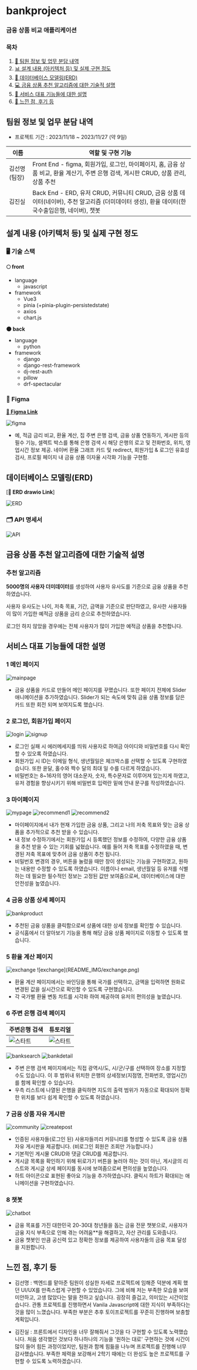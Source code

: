 # bankproject

### 금융 상품 비교 애플리케이션

### 목차

1. [🙋 팀원 정보 및 업무 분담 내역](#팀원-정보-및-업무-분담-내역)
2. [📊 설계 내용 (아키텍처 등) 및 실제 구현 정도](#설계-내용-아키텍처-등-및-실제-구현-정도)
3. [📑 데이터베이스 모델링(ERD)](#데이터베이스-모델링erd)
4. [💻 금융 상품 추천 알고리즘에 대한 기술적 설명](#금융-상품-추천-알고리즘에-대한-기술적-설명)
5. [💁 서비스 대표 기능들에 대한 설명](#서비스-대표-기능들에-대한-설명)
6. [🙇 느낀 점, 후기 등](#느낀-점-후기-등)

## 팀원 정보 및 업무 분담 내역

- 프로젝트 기간 : 2023/11/18 ~ 2023/11/27 (약 9일)

| 이름          | 역할 및 구현 기능                                                                                                                             |
| ------------- | --------------------------------------------------------------------------------------------------------------------------------------------- |
| 김선명 (팀장) | Front End - figma, 회원가입, 로그인, 마이페이지, 홈, 금융 상품 비교, 환율 계산기, 주변 은행 검색, 게시판 CRUD, 상품 관리, 상품 추천           |
| 김진실        | Back End - ERD, 유저 CRUD, 커뮤니티 CRUD, 금융 상품 데이터(네이버), 추천 알고리즘 (더미데이터 생성), 환율 데이터(한국수출입은행, 네이버), 챗봇 |

## 설계 내용 (아키텍처 등) 및 실제 구현 정도

### 🖥 기술 스택

**🌕 front**

- language
  - javascript
- framework
  - Vue3
  - pinia (+pinia-plugin-persistedstate)
  - axios
  - chart.js

**🌑 back**

- language
  - python
- framework
  - django
  - django-rest-framework
  - dj-rest-auth
  - pillow
  - drf-spectacular

### 🎨 Figma

[**🔗 Figma Link**](https://www.figma.com/design/OXOygfoSCSRhi6z9zKahw0/Untitled?node-id=0-1&t=PuoAi7xxlDJCYQou-1)

<img src="./README_IMG/figma.png" alt='figma'/>


- 예, 적금 금리 비교, 환율 계산, 집 주변 은행 검색, 금융 상품 연동하기, 게시판 등의 필수 기능, 셀렉트 박스를 통해 은행 검색 시 해당 은행의 로고 및 전화번호, 위치, 영업시간 정보 제공. 네이버 환율 그래프 카드 및 redirect, 회원가입 & 로그인 유효성 검사, 프로필 페이지 내 금융 상품 이자율 시각화 기능을 구현함.

## 데이터베이스 모델링(ERD)

[**🔗 ERD drawio Link**]

<img src="./README_IMG/ERD.png" alt='ERD'/>

### 🗂️ API 명세서

<img src='./README_IMG/API.png' alt='API' />

## 금융 상품 추천 알고리즘에 대한 기술적 설명

### 추천 알고리즘

**5000명의 사용자 더미데이터**를 생성하여 사용자 유사도를 기준으로 금융 상품을 추천하였습니다.

사용자 유사도는 나이, 저축 목표, 기간, 금액을 기준으로 판단하였고,
유사한 사용자들이 많이 가입한 예적금 상품을 금리 순으로 추천하였습니다.

로그인 하지 않았을 경우에는 전체 사용자가 많이 가입한 예적금 상품을 추천합니다.


## 서비스 대표 기능들에 대한 설명

### 1️ 메인 페이지

<img src='./README_IMG/mainpage.png' alt='mainpage'/>

- 금융 상품을 카드로 만들어 메인 페이지를 꾸몄습니다. 또한 페이지 전체에 Slider 애니메이션을 추가하였습니다. Slider가 되는 속도에 맞춰 금융 상품 정보를 담은 카드 또한
  회전 되며 보여지도록 했습니다.

### 2️ 로그인, 회원가입 페이지

<img src='./README_IMG/login.png' alt='login'/>
<img src='./README_IMG/signup.png' alt='signup'/>

- 로그인 실패 시 에러메세지를 띄워 사용자로 하여금 아이디와 비밀번호를 다시 확인할 수 있오록 하였습니다.
- 회원가입 시 ID는 이메일 형식, 생년월일은 체크박스를 선택할 수 있도록 구현하였습니다. 또한 윤달, 홀수와 짝수 달의 최대 일 수를 다르게 하였습니다.
- 비밀번호는 8~16자의 영어 대소문자, 숫자, 특수문자로 이루어져 있는지게 하였고, 유저 경험을 향상시키기 위해 비밀번호 입력란 밑에 안내 문구를 작성하였습니다.

### 3️ 마이페이지

<img src='./README_IMG/mypage.png' alt='mypage'/>
<img src='./README_IMG/recommend1.png' alt='recommend1'/>
<img src='./README_IMG/recommend2.png' alt='recommend2'/>

- 마이페이지에서 내가 현재 가입한 금융 상품, 그리고 나의 저축 목표와 맞는 금융 상품을 추가적으로 추천 받을 수 있습니다.
- 내 정보 수정하기에서는 회원가입 시 등록했던 정보를 수정하여, 다양한 금융 상품을 추천 받을 수 있는 기회를 넓혔습니다. 예를 들어 저축 목표를 수정하였을 때,
  변경된 저축 목표에 맞추어 금융 상품이 추천 됩니다.
- 비밀번호 변경의 경우, 버튼을 눌렀을 때만 창이 생성되는 기능을 구현하였고, 원하는 내용만 수정할 수 있도록 하였습니다. 이름이나 email, 생년월일 등
  유저를 식별하는 데 필요한 필수적인 정보는 고정된 값만 보여줌으로써, 데이터베이스에 대한 안전성을 높였습니다.

### 4️ 금융 상품 상세 페이지

<img src='./README_IMG/bankproduct.png' alt='bankproduct'/>

- 추천된 금융 상품을 클릭함으로써 상품에 대한 상세 정보를 확인할 수 있습니다.
- 공식홈에서 더 알아보기 기능을 통해 해당 금융 상품 페이지로 이동할 수 있도록 했습니다.

### 5 환율 계산 페이지

<img src='./README_IMG/exchange.png' alt='exchange'/>
![exchange](README_IMG/exchange.png)

- 환율 계산 페이지에서는 바인딩을 통해 국가를 선택하고, 금액을 입력하면 원화로 변경된 값을 실시간으로 확인할 수 있도록 구현했습니다.
- 각 국가별 환율 변동 차트를 시각화 하여 제공하여 유저의 편의성을 높였습니다.

### 6 주변 은행 검색 페이지

| 주변은행 검색                   | 튜토리얼             |
| --------------------------------- | ------------------------------ |
| ![스타트](README_IMG/banksearch.png) | ![스타트](README_IMG/bankdetail.png) |

<img src='./README_IMG/banksearch.png' alt='banksearch'/>
<img src='./README_IMG/bankdetail.png' alt='bankdetail'/>

- 주변 은행 검색 페이지에서는 직접 광역시/도, 시/군/구를 선택하여 장소를 지정할 수도 있습니다. 이 후 범위내 위치한 은행의
  상세정보(지점명, 전화번호, 영업시간)를 함께 확인할 수 있습니다.
- 우측 리스트에 나열된 은행을 클릭하면 지도의 출력 범위가 자동으로 확대되어 정확한 위치를 보다 쉽게 확인할 수 있도록 하였습니다.

### 7 금융 상품 자유 게시판

<img src='./README_IMG/community.png' alt='community'/>
<img src='./README_IMG/createpost.png' alt='createpost'/>

- 인증된 사용자들(로그인 된) 사용자들끼리 커뮤니티를 형성할 수 있도록 금융 상품 자유 게시판을 제공합니다. (비로그인 회원은 조회만 가능합니다.)
- 기본적인 게시물 CRUD와 댓글 CRUD를 제공합니다.
- 게시글 목록을 확인하기 위해 뒤로가기 버튼을 눌러야 하는 것이 아닌, 게시글의 리스트와 게시글 상세 페이지를 동시에 보여줌으로써 편의성을 높였습니다.
- 하트 아이콘으로 표현된 좋아요 기능을 추가하였습니다. 클릭시 하트가 확대되는 애니메이션을 구현하였습니다.

### 8 챗봇

<img src='./README_IMG/chatbot.png' alt='chatbot'/>

- 금융 목표를 가진 대한민국 20-30대 청년들을 돕는 금융 전문 챗봇으로, 사용자가 금융 지식 부족으로 인해 겪는 어려움**을 해결하고, 자산 관리를 도와줍니다.
- 금융 챗봇인 만큼 공신력 있고 정확한 정보를 제공하여 사용자들의 금융 목표 달성을 지원합니다.


## 느낀 점, 후기 등

- 김선명 : 백엔드를 맡아준 팀원이 성실한 자세로 프로젝트에 임해준 덕분에 계획 했던 UI/UX를 만족스럽게 구현할 수 있었습니다.
  그에 비해 저는 부족한 모습을 보여 미안하고, 고생 많았다는 말을 전하고 싶습니다. 굉장히 즐겁고, 의미있는 시간이었습니다.
  관통 프로젝트를 진행하면서 Vanila Javascript에 대한 지식이 부족하다는 것을 많이 느꼈습니다.
  부족한 부분은 추후 토이프로젝트를 꾸준히 진행하며 보충할 계획입니다.

- 김진실 : 프론트에서 디자인을 너무 잘해줘서 그것을 다 구현할 수 있도록 노력했습니다.
  처음 생각했던 것보다 하나하나의 기능을 '원하는 대로' 구현하는 것에 시간이 많이 들어 힘든 과정이었지만, 팀원과 함께 힘듦을 나누며 프로젝트를 진행해 너무 감사했습니다.
  부족한 체력을 보강해서 2학기 때에는 더 완성도 높은 프로젝트를 구현할 수 있도록 노력하겠습니다.
